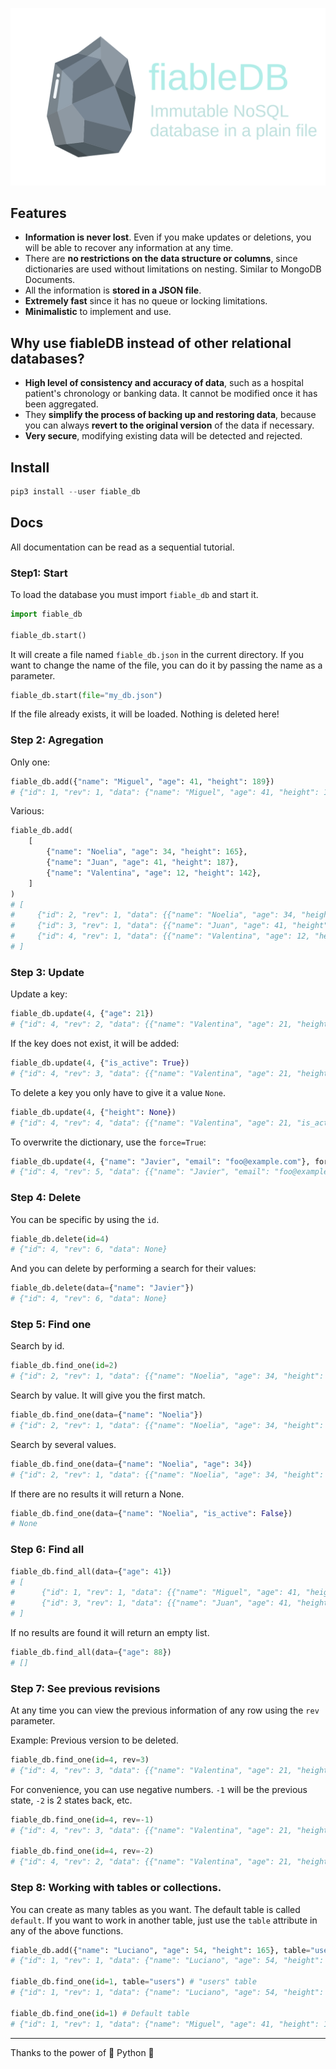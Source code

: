 <p align="center">
    <img src="assets/logo.png" alt="fiableDB logo">
</p>

## Features

- **Information is never lost**. Even if you make updates or deletions, you will be able to recover any information at any time.
- There are **no restrictions on the data structure or columns**, since dictionaries are used without limitations on nesting. Similar to MongoDB Documents.
- All the information is **stored in a JSON file**.
- **Extremely fast** since it has no queue or locking limitations.
- **Minimalistic** to implement and use.

## Why use fiableDB instead of other relational databases?

- **High level of consistency and accuracy of data**, such as a hospital patient's chronology or banking data. It cannot be modified once it has been aggregated.
- They **simplify the process of backing up and restoring data**, because you can always **revert to the original version** of the data if necessary.
- **Very secure**, modifying existing data will be detected and rejected.

## Install

```python
pip3 install --user fiable_db
```

## Docs

All documentation can be read as a sequential tutorial.

### Step1: Start

To load the database you must import `fiable_db` and start it.

```python
import fiable_db

fiable_db.start()
```

It will create a file named `fiable_db.json` in the current directory. If you want to change the name of the file, you can do it by passing the name as a parameter.

```python
fiable_db.start(file="my_db.json")
```

If the file already exists, it will be loaded. Nothing is deleted here!

### Step 2: Agregation

Only one:

```python
fiable_db.add({"name": "Miguel", "age": 41, "height": 189})
# {"id": 1, "rev": 1, "data": {"name": "Miguel", "age": 41, "height": 189}}
```

Various:

```python
fiable_db.add(
    [
        {"name": "Noelia", "age": 34, "height": 165},
        {"name": "Juan", "age": 41, "height": 187},
        {"name": "Valentina", "age": 12, "height": 142},
    ]
)
# [
#     {"id": 2, "rev": 1, "data": {{"name": "Noelia", "age": 34, "height": 165}},
#     {"id": 3, "rev": 1, "data": {{"name": "Juan", "age": 41, "height": 187}},
#     {"id": 4, "rev": 1, "data": {{"name": "Valentina", "age": 12, "height": 142}},
# ]
```

### Step 3: Update

Update a key:

```python
fiable_db.update(4, {"age": 21})
# {"id": 4, "rev": 2, "data": {{"name": "Valentina", "age": 21, "height": 172}}
```

If the key does not exist, it will be added:

```python
fiable_db.update(4, {"is_active": True})
# {"id": 4, "rev": 3, "data": {{"name": "Valentina", "age": 21, "height": 172, "is_active": True}}
```

To delete a key you only have to give it a value `None`.

```python
fiable_db.update(4, {"height": None})
# {"id": 4, "rev": 4, "data": {{"name": "Valentina", "age": 21, "is_active": True}}
```

To overwrite the dictionary, use the `force=True`:

```python
fiable_db.update(4, {"name": "Javier", "email": "foo@example.com"}, force=True)
# {"id": 4, "rev": 5, "data": {{"name": "Javier", "email": "foo@example.com"}}
```

### Step 4: Delete

You can be specific by using the `id`.

```python
fiable_db.delete(id=4)
# {"id": 4, "rev": 6, "data": None}
```

And you can delete by performing a search for their values:

```python
fiable_db.delete(data={"name": "Javier"})
# {"id": 4, "rev": 6, "data": None}
```

### Step 5: Find one

Search by id.

```python
fiable_db.find_one(id=2)
# {"id": 2, "rev": 1, "data": {{"name": "Noelia", "age": 34, "height": 165}}
```

Search by value. It will give you the first match.

```python
fiable_db.find_one(data={"name": "Noelia"})
# {"id": 2, "rev": 1, "data": {{"name": "Noelia", "age": 34, "height": 165}}
```

Search by several values.

```python
fiable_db.find_one(data={"name": "Noelia", "age": 34})
# {"id": 2, "rev": 1, "data": {{"name": "Noelia", "age": 34, "height": 165}}
```

If there are no results it will return a None.

```python
fiable_db.find_one(data={"name": "Noelia", "is_active": False})
# None
```

### Step 6: Find all


```python
fiable_db.find_all(data={"age": 41})
# [
#      {"id": 1, "rev": 1, "data": {{"name": "Miguel", "age": 41, "height": 189}},
#      {"id": 3, "rev": 1, "data": {{"name": "Juan", "age": 41, "height": 187}},
# ]
```

If no results are found it will return an empty list.

```python
fiable_db.find_all(data={"age": 88})
# []
```

### Step 7: See previous revisions

At any time you can view the previous information of any row using the `rev` parameter.

Example: Previous version to be deleted.

```python
fiable_db.find_one(id=4, rev=3)
# {"id": 4, "rev": 3, "data": {{"name": "Valentina", "age": 21, "height": 172, "is_active": True}}
```

For convenience, you can use negative numbers. `-1` will be the previous state, `-2` is 2 states back, etc.

```python
fiable_db.find_one(id=4, rev=-1)
# {"id": 4, "rev": 3, "data": {{"name": "Valentina", "age": 21, "height": 172, "is_active": True}}

fiable_db.find_one(id=4, rev=-2)
# {"id": 4, "rev": 2, "data": {{"name": "Valentina", "age": 21, "height": 172}}
```

### Step 8: Working with tables or collections.

You can create as many tables as you want. The default table is called `default`. If you want to work in another table, just use the `table` attribute in any of the above functions.

```python
fiable_db.add({"name": "Luciano", "age": 54, "height": 165}, table="users")
# {"id": 1, "rev": 1, "data": {"name": "Luciano", "age": 54, "height": 165}}

fiable_db.find_one(id=1, table="users") # "users" table
# {"id": 1, "rev": 1, "data": {"name": "Luciano", "age": 54, "height": 165}}

fiable_db.find_one(id=1) # Default table
# {"id": 1, "rev": 1, "data": {"name": "Miguel", "age": 41, "height": 189}}
```

---

Thanks to the power of 🐍 Python 🐍
